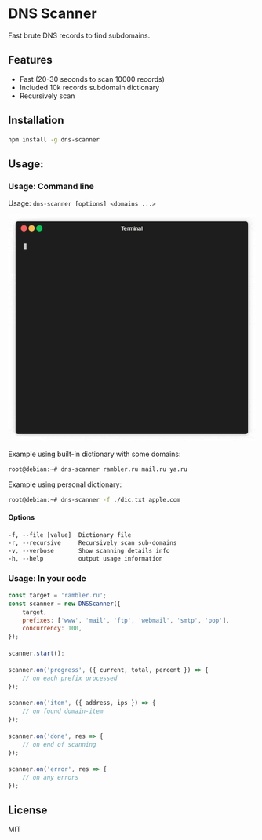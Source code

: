 # DNS Scanner

Fast brute DNS records to find subdomains.

## Features

-   Fast (20-30 seconds to scan 10000 records)
-   Included 10k records subdomain dictionary
-   Recursively scan

## Installation

```sh
npm install -g dns-scanner
```

## Usage:

### Usage: Command line

Usage: `dns-scanner [options] <domains ...>`

![demo](./img/demo.gif)

Example using built-in dictionary with some domains:

```sh
root@debian:~# dns-scanner rambler.ru mail.ru ya.ru
```

Example using personal dictionary:

```sh
root@debian:~# dns-scanner -f ./dic.txt apple.com
```

#### Options

```
-f, --file [value]  Dictionary file
-r, --recursive     Recursively scan sub-domains
-v, --verbose       Show scanning details info
-h, --help          output usage information
```

### Usage: In your code

```js
const target = 'rambler.ru';
const scanner = new DNSScanner({
    target,
    prefixes: ['www', 'mail', 'ftp', 'webmail', 'smtp', 'pop'],
    concurrency: 100,
});

scanner.start();

scanner.on('progress', ({ current, total, percent }) => {
    // on each prefix processed
});

scanner.on('item', ({ address, ips }) => {
    // on found domain-item
});

scanner.on('done', res => {
    // on end of scanning
});

scanner.on('error', res => {
    // on any errors
});
```

## License

MIT
